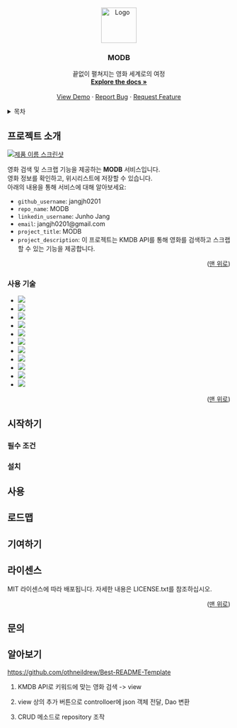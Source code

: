 <a id="readme-top"></a>

<!-- 로고 -->
<br />
<div align="center">
  <a href="https://github.com/othneildrew/Best-README-Template">
    <img src="images/logo.png" alt="Logo" width="80" height="80">
  </a>

  <h3 align="center">MODB</h3>

  <p align="center">
    끝없이 펼쳐지는 영화 세계로의 여정
    <br />
    <a href="https://github.com/othneildrew/Best-README-Template"><strong>Explore the docs »</strong></a>
    <br />
    <br />
    <a href="https://github.com/othneildrew/Best-README-Template">View Demo</a>
    ·
    <a href="https://github.com/othneildrew/Best-README-Template/issues/new?labels=bug&template=bug-report---.md">Report Bug</a>
    ·
    <a href="https://github.com/othneildrew/Best-README-Template/issues/new?labels=enhancement&template=feature-request---.md">Request Feature</a>
  </p>
</div>

<!-- 목차 -->
<details>
  <summary>목차</summary>
  <ol>
    <li>
      <a href="#프로젝트-소개">프로젝트 소개</a>
      <ul>
        <li><a href="#사용-기술">사용 기술</a></li>
      </ul>
    </li>
    <li>
      <a href="#시작하기">시작하기</a>
      <ul>
        <li><a href="#필수-조건">필수 조건</a></li>
        <li><a href="#설치">설치</a></li>
      </ul>
    </li>
    <li><a href="#사용">사용</a></li>
    <li><a href="#로드맵">로드맵</a></li>
    <li><a href="#기여하기">기여하기</a></li>
    <li><a href="#라이센스">라이센스</a></li>
    <li><a href="#문의">문의</a></li>
    <li><a href="#알아보기">알아보기</a></li>
  </ol>
</details>

<!-- 프로젝트 소개 -->
<h2 id="프로젝트-소개">프로젝트 소개</h2>
<a href="https://example.com">
  <img src="[product-screenshot]" alt="제품 이름 스크린샷">
</a>

<p>
  영화 검색 및 스크랩 기능을 제공하는 <strong>MODB</strong> 서비스입니다.<br>
  영화 정보를 확인하고, 위시리스트에 저장할 수 있습니다.<br>
  아래의 내용을 통해 서비스에 대해 알아보세요:<br>
</p>

<ul>
  <li><code>github_username</code>: jangjh0201</li>
  <li><code>repo_name</code>: MODB</li>
  <li><code>linkedin_username</code>: Junho Jang</li>
  <li><code>email</code>: jangjh0201@gmail.com</li>
  <li><code>project_title</code>: MODB</li>
  <li><code>project_description</code>: 이 프로젝트는 KMDB API를 통해 영화를 검색하고 스크랩할 수 있는 기능을 제공합니다.</li>
</ul>

<p align="right">
  (<a href="#readme-top">맨 위로</a>)
</p>

<!-- 사용 기술 -->
<h3 id="사용-기술">사용 기술</h3>

<ul>
  <li><img src="https://img.shields.io/badge/java-007396?style=for-the-badge&logo=OpenJDK&logoColor=white"></li>
  <li><img src="https://img.shields.io/badge/gradle-02303A?style=for-the-badge&logo=gradle&logoColor=white"></li>
  <li><img src="https://img.shields.io/badge/springboot-6DB33F?style=for-the-badge&logo=springboot&logoColor=white"></li>
  <li><img src="https://img.shields.io/badge/Spring Security-6DB33F?style=for-the-badge&logo=Spring Security&logoColor=white"></li>
  <li><img src="https://img.shields.io/badge/JUnit5-25A162?style=for-the-badge&logo=JUnit5&logoColor=white"></li>
  <li><img src="https://img.shields.io/badge/Thymeleaf-005F0F?style=for-the-badge&logo=Thymeleaf&logoColor=white"></li>
  <li><img src="https://img.shields.io/badge/MySQL-4479A1?style=for-the-badge&logo=MySQL&logoColor=white"></li>
  <li><img src="https://img.shields.io/badge/swagger-85EA2D?style=for-the-badge&logo=swagger&logoColor=white"></li>
  <li><img src="https://img.shields.io/badge/html5-E34F26?style=for-the-badge&logo=html5&logoColor=white"></li>
  <li><img src="https://img.shields.io/badge/css3-1572B6?style=for-the-badge&logo=css3&logoColor=white"></li>
  <li><img src="https://img.shields.io/badge/javascript-F7DF1E?style=for-the-badge&logo=javascript&logoColor=white"></li>
</ul>

<p align="right">
  (<a href="#readme-top">맨 위로</a>)
</p>

<!-- 시작하기 -->
<h2 id="시작하기">시작하기</h2>

<!-- 필수 조건 -->
<h3 id="필수-조건">필수 조건</h3>

<!-- 설치 -->
<h3 id="설치">설치</h3>

<!-- 사용 -->
<h2 id="사용">사용</h2>

<!-- 로드맵 -->
<h2 id="로드맵">로드맵</h2>

<!-- 기여하기 -->
<h2 id="기여하기">기여하기</h2>

<!-- 라이센스 -->
<h2 id="라이센스">라이센스</h2>
<p>MIT 라이센스에 따라 배포됩니다. 자세한 내용은 LICENSE.txt를 참조하십시오.</p>

<p align="right">(<a href="#readme-top">맨 위로</a>)</p>

<!-- 문의 -->
<h2 id="문의">문의</h2>

<!-- 알아보기 -->
<h2 id="알아보기">알아보기</h2>

<p><a href="https://github.com/othneildrew/Best-README-Template">https://github.com/othneildrew/Best-README-Template</a></p>

1. KMDB API로 키워드에 맞는 영화 검색 -> view

2. view 상의 추가 버튼으로 controlloer에 json 객체 전달, Dao 변환

3. CRUD 메소드로 repository 조작
